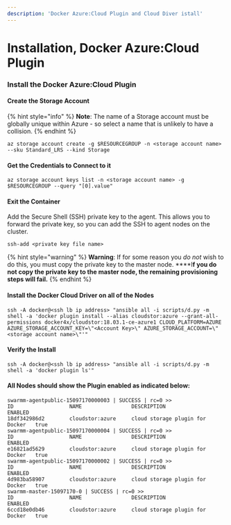 ```yaml
---
description: 'Docker Azure:Cloud Plugin and Cloud Diver istall'
---
```


# Installation,  Docker Azure:Cloud Plugin

### Install the Docker Azure:Cloud Plugin

#### Create the Storage Account

{% hint style="info" %}
**Note**:  The name of a Storage account must be globally unique within Azure - so select a name that is unlikely to have a collision.
{% endhint %}

```text
az storage account create -g $RESOURCEGROUP -n <storage account name> --sku Standard_LRS --kind Storage
```

#### Get the Credentials to Connect to it

```text
az storage account keys list -n <storage account name> -g $RESOURCEGROUP --query "[0].value"
```

#### Exit the Container 

Add the Secure Shell \(SSH\) private key to the agent.  This allows you to forward the private key, so you can add the SSH to agent nodes on the cluster.

```text
ssh-add <private key file name>
```

{% hint style="warning" %}
**Warning**:  If for some reason you _do not_ wish to do this, you must copy the private key to the master node.  ****I**f you do not copy the private key to the master node, the remaining provisioning steps will fail.**
{% endhint %}

#### Install the Docker Cloud Driver on all of the Nodes

```text
ssh -A docker@<ssh lb ip address> "ansible all -i scripts/d.py -m shell -a 'docker plugin install --alias cloudstor:azure --grant-all-permissions docker4x/cloudstor:18.03.1-ce-azure1 CLOUD_PLATFORM=AZURE AZURE_STORAGE_ACCOUNT_KEY=\"<Account Key>\" AZURE_STORAGE_ACCOUNT=\"<storage account name>\"'"
```

#### Verify the Install

```text
ssh -A docker@<ssh lb ip address> "ansible all -i scripts/d.py -m shell -a 'docker plugin ls'"
```

#### All Nodes should show the Plugin enabled as indicated below:

```text
swarmm-agentpublic-15097170000003 | SUCCESS | rc=0 >>
ID                  NAME                DESCRIPTION                       ENABLED
18df342986d2        cloudstor:azure     cloud storage plugin for Docker   true
swarmm-agentpublic-15097170000004 | SUCCESS | rc=0 >>
ID                  NAME                DESCRIPTION                       ENABLED
e16821ad5629        cloudstor:azure     cloud storage plugin for Docker   true
swarmm-agentpublic-15097170000002 | SUCCESS | rc=0 >>
ID                  NAME                DESCRIPTION                       ENABLED
4d983ba58907        cloudstor:azure     cloud storage plugin for Docker   true
swarmm-master-15097170-0 | SUCCESS | rc=0 >>
ID                  NAME                DESCRIPTION                       ENABLED
6ccd18e0db46        cloudstor:azure     cloud storage plugin for Docker   true
```

